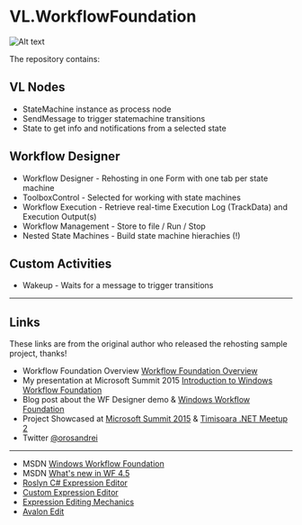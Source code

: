 # VL.WorkflowFoundation #

![Alt text](https://github.com/tebjan/VL.WorkflowFoundation/blob/master/screenshot.png?raw=true "Rehosted Workflow Designer")

The repository contains:

## VL Nodes ##
* StateMachine instance as process node
* SendMessage to trigger statemachine transitions
* State to get info and notifications from a selected state

## Workflow Designer ##
* Workflow Designer - Rehosting in one Form with one tab per state machine
* ToolboxControl - Selected for working with state machines
* Workflow Execution - Retrieve real-time Execution Log (TrackData) and Execution Output(s)
* Workflow Management - Store to file / Run / Stop
* Nested State Machines - Build state machine hierachies (!)

## Custom Activities ##
* Wakeup - Waits for a message to trigger transitions

***

## Links ##
These links are from the original author who released the rehosting sample project, thanks!
* Workflow Foundation Overview [Workflow Foundation Overview](https://andreioros.com/blog/windows-workflow-foundation-2017/)
* My presentation at Microsoft Summit 2015 [Introduction to Windows Workflow Foundation](http://www.slideshare.net/orosandrei/windows-workflow-foundation-54773529)
* Blog post about the WF Designer demo &amp; [Windows Workflow Foundation](http://andreioros.com/blog/windows-workflow-foundation-rehosted-designer/)
* Project Showcased at [Microsoft Summit 2015](http://andreioros.com/blog/workflow-foundation-microsoft-summit/#more-92) & [Timisoara .NET Meetup 2](http://www.meetup.com/Timisoara-NET-Meetup/events/186254642/)
* Twitter [@orosandrei](http://twitter.com/orosandrei)

***

* MSDN [Windows Workflow Foundation](http://msdn.microsoft.com/en-us/library/dd489441(v=vs.110).aspx)
* MSDN [What's new in WF 4.5](https://msdn.microsoft.com/en-us/library/hh305677.aspx)
* [Roslyn C# Expression Editor](https://github.com/dmetzgar/wf-rehost-roslyn)
* [Custom Expression Editor](https://blogs.msdn.microsoft.com/cathyk/2009/11/05/implementing-a-custom-expression-editor/)
* [Expression Editing Mechanics](https://blogs.msdn.microsoft.com/cathyk/2009/11/09/expression-editing-mechanics/)
* [Avalon Edit](https://github.com/icsharpcode/AvalonEdit)
